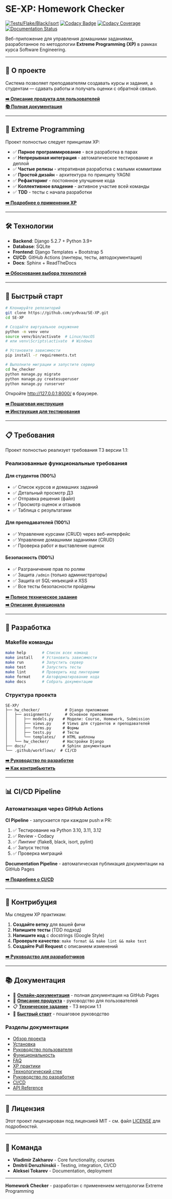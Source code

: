 # SE-XP: Homework Checker

[![Tests/Flake/Black/isort](https://github.com/yv0vaa/SE-XP/actions/workflows/ci.yml/badge.svg?branch=main)](https://github.com/yv0vaa/SE-XP/actions/workflows/ci.yml)
[![Codacy Badge](https://app.codacy.com/project/badge/Grade/c59fa8ac6324456bb3db35cf35055c2c)](https://app.codacy.com/gh/yv0vaa/SE-XP/dashboard)
[![Codacy Coverage](https://app.codacy.com/project/badge/Coverage/c59fa8ac6324456bb3db35cf35055c2c)](https://app.codacy.com/gh/yv0vaa/SE-XP/dashboard)
[![Documentation Status](https://github.com/yv0vaa/SE-XP/actions/workflows/docs.yml/badge.svg?branch=main)](https://github.com/yv0vaa/SE-XP/actions/workflows/docs.yml)

Веб-приложение для управления домашними заданиями, разработанное по методологии **Extreme Programming (XP)** в рамках курса Software Engineering.

---

## 📖 О проекте

Система позволяет преподавателям создавать курсы и задания, а студентам — сдавать работы и получать оценки с обратной связью.

**[➡️ Описание продукта для пользователей](hw_checker/README.md)**  
**[📚 Полная документация](https://yv0vaa.github.io/SE-XP/)**

---

## 🎯 Extreme Programming

Проект полностью следует принципам XP:

- ✅ **Парное программирование** - вся разработка в парах
- ✅ **Непрерывная интеграция** - автоматическое тестирование и деплой
- ✅ **Частые релизы** - итеративная разработка с малыми коммитами
- ✅ **Простой дизайн** - архитектура по принципу YAGNI
- ✅ **Рефакторинг** - постоянное улучшение кода
- ✅ **Коллективное владение** - активное участие всей команды
- ✅ **TDD** - тесты с начала разработки

**[➡️ Подробнее о применении XP](https://yv0vaa.github.io/SE-XP/xp_practices.html)**

---

## 🛠 Технологии

- **Backend**: Django 5.2.7 + Python 3.9+
- **Database**: SQLite
- **Frontend**: Django Templates + Bootstrap 5
- **CI/CD**: GitHub Actions (линтеры, тесты, автодокументация)
- **Docs**: Sphinx + ReadTheDocs

**[➡️ Обоснование выбора технологий](https://yv0vaa.github.io/SE-XP/tech_stack.html)**

---

## 🚀 Быстрый старт

```bash
# Клонируйте репозиторий
git clone https://github.com/yv0vaa/SE-XP.git
cd SE-XP

# Создайте виртуальное окружение
python -m venv venv
source venv/bin/activate  # Linux/macOS
# или venv\Scripts\activate  # Windows

# Установите зависимости
pip install -r requirements.txt

# Выполните миграции и запустите сервер
cd hw_checker
python manage.py migrate
python manage.py createsuperuser
python manage.py runserver
```

Откройте http://127.0.0.1:8000/ в браузере.

**[➡️ Пошаговая инструкция](https://yv0vaa.github.io/SE-XP/installation.html)**  
**[➡️ Инструкция для тестирования](QUICK_START.md)**

---

## 📋 Требования

Проект полностью реализует требования ТЗ версии 1.1:

### Реализованные функциональные требования

#### Для студентов (100%)
- ✅ Список курсов и домашних заданий
- ✅ Детальный просмотр ДЗ
- ✅ Отправка решения (файл)
- ✅ Просмотр оценок и отзывов
- ✅ Таблица с результатами

#### Для преподавателей (100%)
- ✅ Управление курсами (CRUD) через веб-интерфейс
- ✅ Управление домашними заданиями (CRUD)
- ✅ Проверка работ и выставление оценок

#### Безопасность (100%)
- ✅ Разграничение прав по ролям
- ✅ Защита `/admin` (только администраторы)
- ✅ Защита от SQL-инъекций и XSS
- ✅ Все тесты безопасности пройдены

**[➡️ Полное техническое задание](https://yv0vaa.github.io/SE-XP/Requirements.html)**  
**[➡️ Описание функционала](https://yv0vaa.github.io/SE-XP/features.html)**

---

## 🧪 Разработка

### Makefile команды

```bash
make help       # Список всех команд
make install    # Установить зависимости
make run        # Запустить сервер
make test       # Запустить тесты
make lint       # Проверить код линтерами
make format     # Автоформатирование кода
make docs       # Собрать документацию
```

### Структура проекта

```
SE-XP/
├── hw_checker/           # Django приложение
│   ├── assignments/      # Основное приложение
│   │   ├── models.py    # Модели: Course, Homework, Submission
│   │   ├── views.py     # Views для студентов и преподавателей
│   │   ├── forms.py     # Формы
│   │   ├── tests.py     # Тесты
│   │   └── templates/   # HTML шаблоны
│   └── hw_checker/      # Настройки Django
├── docs/                # Sphinx документация
└── .github/workflows/  # CI/CD
```

**[➡️ Руководство по разработке](https://yv0vaa.github.io/SE-XP/development.html)**  
**[➡️ Как контрибьютить](https://yv0vaa.github.io/SE-XP/contributing.html)**

---

## 📊 CI/CD Pipeline

### Автоматизация через GitHub Actions

**CI Pipeline** - запускается при каждом push и PR:
1. ✅ Тестирование на Python 3.10, 3.11, 3.12
2. ✅ Review - Codacy
3. ✅ Линтинг (flake8, black, isort, pylint)
4. ✅ Запуск тестов
5. ✅ Проверка миграций

**Documentation Pipeline** - автоматическая публикация документации на GitHub Pages

**[➡️ Подробнее о CI/CD](https://yv0vaa.github.io/SE-XP/cicd.html)**

---

## 🤝 Контрибуция

Мы следуем XP практикам:

1. **Создайте ветку** для вашей фичи
2. **Напишите тесты** (TDD подход)
3. **Напишите код** с docstrings (Google Style)
4. **Проверьте качество**: `make format && make lint && make test`
5. **Создайте Pull Request** с описанием изменений

**[➡️ Руководство для разработчиков](https://yv0vaa.github.io/SE-XP/contributing.html)**

---

## 📚 Документация

- 📖 **[Онлайн-документация](https://yv0vaa.github.io/SE-XP/)** - полная документация на GitHub Pages
- 📘 **[Описание продукта](hw_checker/README.md)** - руководство для пользователей
- 📋 **[Техническое задание](https://yv0vaa.github.io/SE-XP/Requirements.html)** - ТЗ версии 1.1
- 🚀 **[Быстрый старт](QUICK_START.md)** - пошаговое руководство

### Разделы документации

- [Обзор проекта](https://yv0vaa.github.io/SE-XP/overview.html)
- [Установка](https://yv0vaa.github.io/SE-XP/installation.html)
- [Руководство пользователя](https://yv0vaa.github.io/SE-XP/usage.html)
- [Функциональность](https://yv0vaa.github.io/SE-XP/features.html)
- [FAQ](https://yv0vaa.github.io/SE-XP/faq.html)
- [XP практики](https://yv0vaa.github.io/SE-XP/xp_practices.html)
- [Технологический стек](https://yv0vaa.github.io/SE-XP/tech_stack.html)
- [Руководство по разработке](https://yv0vaa.github.io/SE-XP/development.html)
- [CI/CD](https://yv0vaa.github.io/SE-XP/cicd.html)
- [API Reference](https://yv0vaa.github.io/SE-XP/api/models.html)

---

## 📄 Лицензия

Этот проект лицензирован под лицензией MIT - см. файл [LICENSE](LICENSE) для подробностей.

---

## 👥 Команда

- **Vladimir Zakharov** - Core functionality, courses
- **Dmitrii Deruzhinskii** - Testing, integration, CI/CD
- **Aleksei Tokarev** - Documentation, deployment

---

**Homework Checker** - разработан с применением методологии Extreme Programming 

